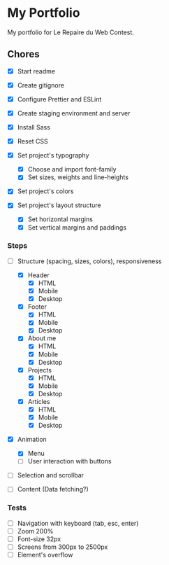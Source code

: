 # My Portfolio

My portfolio for Le Repaire du Web Contest.

## Chores

- [x] Start readme
- [x] Create gitignore
- [x] Configure Prettier and ESLint
- [x] Create staging environment and server
- [x] Install Sass
- [x] Reset CSS

- [x] Set project's typography

  - [x] Choose and import font-family
  - [x] Set sizes, weights and line-heights

- [x] Set project's colors

- [x] Set project's layout structure

  - [x] Set horizontal margins
  - [x] Set vertical margins and paddings

### Steps

- [ ] Structure (spacing, sizes, colors), responsiveness

  - [x] Header
    - [x] HTML
    - [x] Mobile
    - [x] Desktop
  - [x] Footer
    - [x] HTML
    - [x] Mobile
    - [x] Desktop
  - [x] About me
    - [x] HTML
    - [x] Mobile
    - [x] Desktop
  - [x] Projects
    - [x] HTML
    - [x] Mobile
    - [x] Desktop
  - [x] Articles
    - [x] HTML
    - [x] Mobile
    - [x] Desktop

- [x] Animation

  - [x] Menu
  - [ ] User interaction with buttons

- [ ] Selection and scrollbar

- [ ] Content (Data fetching?)

### Tests

- [ ] Navigation with keyboard (tab, esc, enter)
- [ ] Zoom 200%
- [ ] Font-size 32px
- [ ] Screens from 300px to 2500px
- [ ] Element's overflow
